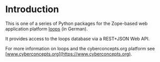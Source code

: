 # Introduction

This is one of a series of Python packages for
the Zope-based web application platform 
[loops](http://www.cyberconcepts.de) (in German).

It provides access to the loops database via a
REST+JSON Web API.

For more information on loops and the 
cyberconcepts.org platform see
[www.cyberconcepts.org](https://www.cyberconcepts.org).
